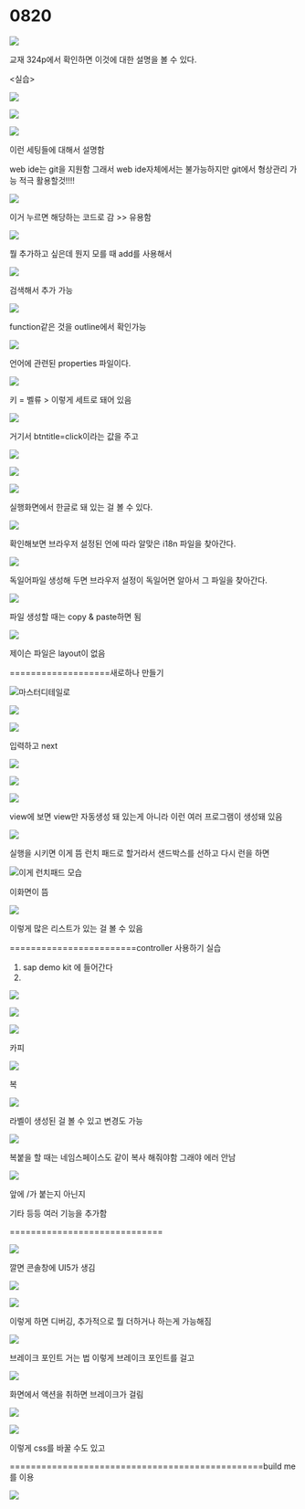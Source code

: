 # 0820

![](../../../.gitbook/assets/image%20%28293%29.png)

교재 324p에서 확인하면 이것에 대한 설명을 볼 수 있다.

&lt;실습&gt;

![](../../../.gitbook/assets/image%20%28344%29.png)

![](../../../.gitbook/assets/image%20%28322%29.png)

![](../../../.gitbook/assets/image%20%28308%29.png)

이런 세팅들에 대해서 설명함

web ide는 git을 지원함 그래서 web ide자체에서는 불가능하지만 git에서 형상관리 가능 적극 활용할것!!!!

![](../../../.gitbook/assets/image%20%28289%29.png)

이거 누르면 해당하는 코드로 감 &gt;&gt; 유용함

![](../../../.gitbook/assets/image%20%28295%29.png)

뭘 추가하고 싶은데 뭔지 모를 때 add를 사용해서

![](../../../.gitbook/assets/image%20%28338%29.png)

검색해서 추가 가능

![](../../../.gitbook/assets/image%20%28330%29.png)

function같은 것을 outline에서 확인가능



![](../../../.gitbook/assets/image%20%28290%29.png)

언어에 관련된 properties 파일이다. 

![](../../../.gitbook/assets/image%20%28300%29.png)

키 = 벨류 &gt; 이렇게 세트로 돼어 있음 

![](../../../.gitbook/assets/image%20%28328%29.png)

거기서 btntitle=click이라는 값을 주고 

![](../../../.gitbook/assets/image%20%28303%29.png)

![](../../../.gitbook/assets/image%20%28340%29.png)

![](../../../.gitbook/assets/image%20%28335%29.png)

실행화면에서 한글로 돼 있는 걸 볼 수 있다.

![](../../../.gitbook/assets/image%20%28326%29.png)

확인해보면 브라우저 설정된 언에 따라 알맞은 i18n 파일을 찾아간다.

![](../../../.gitbook/assets/image%20%28313%29.png)

독일어파일 생성해 두면 브라우저 설정이 독일어면 알아서 그 파일을 찾아간다.

![](../../../.gitbook/assets/image%20%28321%29.png)

파일 생성할 때는 copy & paste하면 됨

![](../../../.gitbook/assets/image%20%28327%29.png)

제이슨 파일은 layout이 없음

===================새로하나 만들기

![&#xB9C8;&#xC2A4;&#xD130;&#xB514;&#xD14C;&#xC77C;&#xB85C;](../../../.gitbook/assets/image%20%28337%29.png)

![](../../../.gitbook/assets/image%20%28334%29.png)

![](../../../.gitbook/assets/image%20%28310%29.png)

입력하고 next

![](../../../.gitbook/assets/image%20%28301%29.png)

![](../../../.gitbook/assets/image%20%28306%29.png)

![](../../../.gitbook/assets/image%20%28314%29.png)

view에 보면 view만 자동생성 돼 있는게 아니라 이런 여러 프로그램이 생성돼 있음

![](../../../.gitbook/assets/image%20%28288%29.png)

실행을 시키면 이게 뜸 런치 패드로 할거라서 샌드박스를 선하고 다시 런을 하면 

![&#xC774;&#xAC8C; &#xB7F0;&#xCE58;&#xD328;&#xB4DC; &#xBAA8;&#xC2B5;](../../../.gitbook/assets/image%20%28333%29.png)

이화면이 뜸 

![](../../../.gitbook/assets/image%20%28294%29.png)

이렇게 많은 리스트가 있는 걸 볼 수 있음

========================controller 사용하기 실습

1. sap demo kit 에 들어간다
2. 
![](../../../.gitbook/assets/image%20%28311%29.png)

![](../../../.gitbook/assets/image%20%28317%29.png)

![](../../../.gitbook/assets/image%20%28341%29.png)

카피

![](../../../.gitbook/assets/image%20%28332%29.png)

복

![](../../../.gitbook/assets/image%20%28348%29.png)

라벨이 생성된 걸 볼 수 있고 변경도 가능

![](../../../.gitbook/assets/image%20%28291%29.png)

복붙을 할 때는 네임스페이스도 같이 복사 해줘야함 그래야 에러 안남

![](../../../.gitbook/assets/image%20%28296%29.png)

앞에 /가 붙는지 아닌지 

기타 등등 여러 기능을 추가함 

=============================

![](../../../.gitbook/assets/image%20%28312%29.png)

깔면 콘솔창에 UI5가 생김

![](../../../.gitbook/assets/image%20%28329%29.png)

![](../../../.gitbook/assets/image%20%28325%29.png)

이렇게 하면 디버깅, 추가적으로 뭘 더하거나 하는게 가능해짐

![](../../../.gitbook/assets/image%20%28304%29.png)

브레이크 포인트 거는  법 이렇게 브레이크 포인트를 걸고

![](../../../.gitbook/assets/image%20%28324%29.png)

화면에서 액션을 취하면 브레이크가 걸림 

![](../../../.gitbook/assets/image%20%28347%29.png)

![](../../../.gitbook/assets/image%20%28315%29.png)

이렇게 css를 바꿀 수도 있고 



================================================build me 를 이용

![](../../../.gitbook/assets/image%20%28359%29.png)



